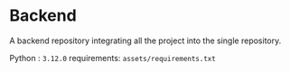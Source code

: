 # Backend

A backend repository integrating all the project into the single repository.

Python : `3.12.0`
requirements: `assets/requirements.txt`